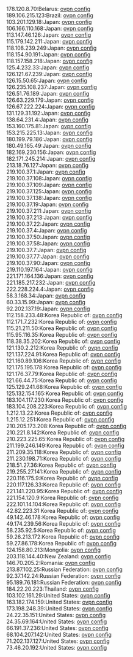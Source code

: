 178.120.8.70:Belarus: [ovpn config](vpn/178_120_8_70.ovpn)  
189.106.215.123:Brazil: [ovpn config](vpn/189_106_215_123.ovpn)  
103.201.129.18:Japan: [ovpn config](vpn/103_201_129_18.ovpn)  
106.166.110.168:Japan: [ovpn config](vpn/106_166_110_168.ovpn)  
113.147.46.126:Japan: [ovpn config](vpn/113_147_46_126.ovpn)  
115.179.142.211:Japan: [ovpn config](vpn/115_179_142_211.ovpn)  
118.108.239.249:Japan: [ovpn config](vpn/118_108_239_249.ovpn)  
118.154.90.191:Japan: [ovpn config](vpn/118_154_90_191.ovpn)  
118.157.158.218:Japan: [ovpn config](vpn/118_157_158_218.ovpn)  
125.4.232.33:Japan: [ovpn config](vpn/125_4_232_33.ovpn)  
126.121.67.239:Japan: [ovpn config](vpn/126_121_67_239.ovpn)  
126.15.50.65:Japan: [ovpn config](vpn/126_15_50_65.ovpn)  
126.235.108.237:Japan: [ovpn config](vpn/126_235_108_237.ovpn)  
126.51.76.189:Japan: [ovpn config](vpn/126_51_76_189.ovpn)  
126.63.229.179:Japan: [ovpn config](vpn/126_63_229_179.ovpn)  
126.67.222.224:Japan: [ovpn config](vpn/126_67_222_224.ovpn)  
131.129.31.192:Japan: [ovpn config](vpn/131_129_31_192.ovpn)  
138.64.231.4:Japan: [ovpn config](vpn/138_64_231_4.ovpn)  
153.160.175.81:Japan: [ovpn config](vpn/153_160_175_81.ovpn)  
153.215.225.13:Japan: [ovpn config](vpn/153_215_225_13.ovpn)  
180.199.79.186:Japan: [ovpn config](vpn/180_199_79_186.ovpn)  
180.49.165.49:Japan: [ovpn config](vpn/180_49_165_49.ovpn)  
182.169.230.156:Japan: [ovpn config](vpn/182_169_230_156.ovpn)  
182.171.245.214:Japan: [ovpn config](vpn/182_171_245_214.ovpn)  
213.18.76.127:Japan: [ovpn config](vpn/213_18_76_127.ovpn)  
219.100.37.1:Japan: [ovpn config](vpn/219_100_37_1.ovpn)  
219.100.37.108:Japan: [ovpn config](vpn/219_100_37_108.ovpn)  
219.100.37.109:Japan: [ovpn config](vpn/219_100_37_109.ovpn)  
219.100.37.125:Japan: [ovpn config](vpn/219_100_37_125.ovpn)  
219.100.37.138:Japan: [ovpn config](vpn/219_100_37_138.ovpn)  
219.100.37.19:Japan: [ovpn config](vpn/219_100_37_19.ovpn)  
219.100.37.211:Japan: [ovpn config](vpn/219_100_37_211.ovpn)  
219.100.37.213:Japan: [ovpn config](vpn/219_100_37_213.ovpn)  
219.100.37.22:Japan: [ovpn config](vpn/219_100_37_22.ovpn)  
219.100.37.4:Japan: [ovpn config](vpn/219_100_37_4.ovpn)  
219.100.37.50:Japan: [ovpn config](vpn/219_100_37_50.ovpn)  
219.100.37.58:Japan: [ovpn config](vpn/219_100_37_58.ovpn)  
219.100.37.7:Japan: [ovpn config](vpn/219_100_37_7.ovpn)  
219.100.37.77:Japan: [ovpn config](vpn/219_100_37_77.ovpn)  
219.100.37.90:Japan: [ovpn config](vpn/219_100_37_90.ovpn)  
219.110.197.164:Japan: [ovpn config](vpn/219_110_197_164.ovpn)  
221.171.164.136:Japan: [ovpn config](vpn/221_171_164_136.ovpn)  
221.185.217.232:Japan: [ovpn config](vpn/221_185_217_232.ovpn)  
222.228.224.4:Japan: [ovpn config](vpn/222_228_224_4.ovpn)  
58.3.168.34:Japan: [ovpn config](vpn/58_3_168_34.ovpn)  
60.33.15.99:Japan: [ovpn config](vpn/60_33_15_99.ovpn)  
92.202.137.19:Japan: [ovpn config](vpn/92_202_137_19.ovpn)  
112.158.233.48:Korea Republic of: [ovpn config](vpn/112_158_233_48.ovpn)  
112.171.7.232:Korea Republic of: [ovpn config](vpn/112_171_7_232.ovpn)  
115.21.211.50:Korea Republic of: [ovpn config](vpn/115_21_211_50.ovpn)  
115.95.116.35:Korea Republic of: [ovpn config](vpn/115_95_116_35.ovpn)  
118.38.35.202:Korea Republic of: [ovpn config](vpn/118_38_35_202.ovpn)  
121.130.2.212:Korea Republic of: [ovpn config](vpn/121_130_2_212.ovpn)  
121.137.224.91:Korea Republic of: [ovpn config](vpn/121_137_224_91.ovpn)  
121.160.89.106:Korea Republic of: [ovpn config](vpn/121_160_89_106.ovpn)  
121.175.195.178:Korea Republic of: [ovpn config](vpn/121_175_195_178.ovpn)  
121.176.37.79:Korea Republic of: [ovpn config](vpn/121_176_37_79.ovpn)  
121.66.44.75:Korea Republic of: [ovpn config](vpn/121_66_44_75.ovpn)  
125.129.241.68:Korea Republic of: [ovpn config](vpn/125_129_241_68.ovpn)  
125.132.154.165:Korea Republic of: [ovpn config](vpn/125_132_154_165.ovpn)  
183.104.117.230:Korea Republic of: [ovpn config](vpn/183_104_117_230.ovpn)  
183.104.208.223:Korea Republic of: [ovpn config](vpn/183_104_208_223.ovpn)  
1.212.13.22:Korea Republic of: [ovpn config](vpn/1_212_13_22.ovpn)  
1.215.12.251:Korea Republic of: [ovpn config](vpn/1_215_12_251.ovpn)  
210.205.173.208:Korea Republic of: [ovpn config](vpn/210_205_173_208.ovpn)  
210.221.8.142:Korea Republic of: [ovpn config](vpn/210_221_8_142.ovpn)  
210.223.225.65:Korea Republic of: [ovpn config](vpn/210_223_225_65.ovpn)  
211.199.246.149:Korea Republic of: [ovpn config](vpn/211_199_246_149.ovpn)  
211.209.35.118:Korea Republic of: [ovpn config](vpn/211_209_35_118.ovpn)  
211.230.198.71:Korea Republic of: [ovpn config](vpn/211_230_198_71.ovpn)  
218.51.27.36:Korea Republic of: [ovpn config](vpn/218_51_27_36.ovpn)  
219.255.27.141:Korea Republic of: [ovpn config](vpn/219_255_27_141.ovpn)  
220.116.175.9:Korea Republic of: [ovpn config](vpn/220_116_175_9.ovpn)  
220.117.126.33:Korea Republic of: [ovpn config](vpn/220_117_126_33.ovpn)  
221.141.220.95:Korea Republic of: [ovpn config](vpn/221_141_220_95.ovpn)  
221.154.120.9:Korea Republic of: [ovpn config](vpn/221_154_120_9.ovpn)  
222.101.14.104:Korea Republic of: [ovpn config](vpn/222_101_14_104.ovpn)  
42.82.223.31:Korea Republic of: [ovpn config](vpn/42_82_223_31.ovpn)  
49.142.46.178:Korea Republic of: [ovpn config](vpn/49_142_46_178.ovpn)  
49.174.239.56:Korea Republic of: [ovpn config](vpn/49_174_239_56.ovpn)  
58.235.92.5:Korea Republic of: [ovpn config](vpn/58_235_92_5.ovpn)  
59.26.213.172:Korea Republic of: [ovpn config](vpn/59_26_213_172.ovpn)  
59.27.86.178:Korea Republic of: [ovpn config](vpn/59_27_86_178.ovpn)  
124.158.80.213:Mongolia: [ovpn config](vpn/124_158_80_213.ovpn)  
203.118.144.40:New Zealand: [ovpn config](vpn/203_118_144_40.ovpn)  
146.70.205.2:Romania: [ovpn config](vpn/146_70_205_2.ovpn)  
213.87.102.25:Russian Federation: [ovpn config](vpn/213_87_102_25.ovpn)  
92.37.142.24:Russian Federation: [ovpn config](vpn/92_37_142_24.ovpn)  
95.189.76.181:Russian Federation: [ovpn config](vpn/95_189_76_181.ovpn)  
184.22.20.223:Thailand: [ovpn config](vpn/184_22_20_223.ovpn)  
103.102.161.29:United States: [ovpn config](vpn/103_102_161_29.ovpn)  
163.182.174.159:United States: [ovpn config](vpn/163_182_174_159.ovpn)  
173.198.248.39:United States: [ovpn config](vpn/173_198_248_39.ovpn)  
24.22.35.151:United States: [ovpn config](vpn/24_22_35_151.ovpn)  
24.35.69.164:United States: [ovpn config](vpn/24_35_69_164.ovpn)  
66.191.37.236:United States: [ovpn config](vpn/66_191_37_236.ovpn)  
68.104.207.142:United States: [ovpn config](vpn/68_104_207_142.ovpn)  
71.202.137.127:United States: [ovpn config](vpn/71_202_137_127.ovpn)  
73.46.20.192:United States: [ovpn config](vpn/73_46_20_192.ovpn)  

